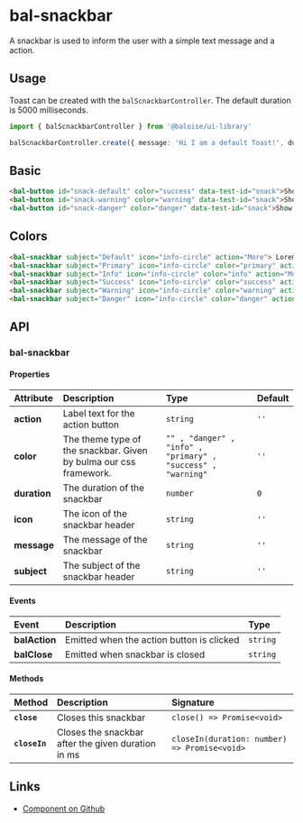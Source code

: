 # bal-snackbar

A snackbar is used to inform the user with a simple text message and a action.

## Usage

Toast can be created with the `balScnackbarController`. The default duration is 5000 milliseconds.

```typescript
import { balScnackbarController } from '@baloise/ui-library'

balScnackbarController.create({ message: 'Hi I am a default Toast!', duration: 1000 })
```

## Basic

<ClientOnly>  <docs-demo-bal-snackbar-82></docs-demo-bal-snackbar-82></ClientOnly>

```html
<bal-button id="snack-default" color="success" data-test-id="snack">Show success Snack</bal-button>
<bal-button id="snack-warning" color="warning" data-test-id="snack">Show warning Snack</bal-button>
<bal-button id="snack-danger" color="danger" data-test-id="snack">Show error Snack</bal-button>
```

## Colors

<ClientOnly>  <docs-demo-bal-snackbar-83></docs-demo-bal-snackbar-83></ClientOnly>

```html
<bal-snackbar subject="Default" icon="info-circle" action="More"> Lorem ipsum dolor sit amet, consectetur adipisicing elit. </bal-snackbar>
<bal-snackbar subject="Primary" icon="info-circle" color="primary" action="More"> Lorem ipsum dolor sit amet, consectetur adipisicing elit. </bal-snackbar>
<bal-snackbar subject="Info" icon="info-circle" color="info" action="More"> Lorem ipsum dolor sit amet, consectetur adipisicing elit. </bal-snackbar>
<bal-snackbar subject="Success" icon="info-circle" color="success" action="More"> Lorem ipsum dolor sit amet, consectetur adipisicing elit. </bal-snackbar>
<bal-snackbar subject="Warning" icon="info-circle" color="warning" action="More"> Lorem ipsum dolor sit amet, consectetur adipisicing elit. </bal-snackbar>
<bal-snackbar subject="Danger" icon="info-circle" color="danger" action="More"> Lorem ipsum dolor sit amet, consectetur adipisicing elit. </bal-snackbar>
```


## API

### bal-snackbar

#### Properties

| Attribute    | Description                                                       | Type                                                         | Default |
| :----------- | :---------------------------------------------------------------- | :----------------------------------------------------------- | :------ |
| **action**   | Label text for the action button                                  | `string`                                                     | `''`    |
| **color**    | The theme type of the snackbar. Given by bulma our css framework. | `"" , "danger" , "info" , "primary" , "success" , "warning"` | `''`    |
| **duration** | The duration of the snackbar                                      | `number`                                                     | `0`     |
| **icon**     | The icon of the snackbar header                                   | `string`                                                     | `''`    |
| **message**  | The message of the snackbar                                       | `string`                                                     | `''`    |
| **subject**  | The subject of the snackbar header                                | `string`                                                     | `''`    |

#### Events

| Event         | Description                               | Type     |
| :------------ | :---------------------------------------- | :------- |
| **balAction** | Emitted when the action button is clicked | `string` |
| **balClose**  | Emitted when snackbar is closed           | `string` |

#### Methods

| Method        | Description                                        | Signature                                    |
| :------------ | :------------------------------------------------- | :------------------------------------------- |
| **`close`**   | Closes this snackbar                               | `close() => Promise<void>`                   |
| **`closeIn`** | Closes the snackbar after the given duration in ms | `closeIn(duration: number) => Promise<void>` |






## Links

* [Component on Github](https://github.com/baloise/ui-library/blob/master/packages/library/src/components/bal-snackbar)

<ClientOnly>
  <docs-component-script tag="balSnackbar"></docs-component-script>
</ClientOnly>
